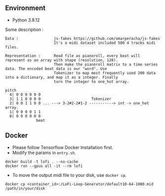 ## Environment

- Python 3.8.12

Some description :

    Data :                js-fakes https://github.com/omarperacha/js-fakes
                          It's a midi dataset included 500 4 tracks midi files.

    Representation :      Read file as pianoroll, every beat will represent as an array with shape (resolution, 128).
                          Then make the pianoroll matrix to a time series data. The encoded beat data is our "word". Use
                          Tokenizer to map most frequently used 200 data into a dictionary, and map it as a integer. Finally
                          turn the integer to one_hot array.

```
pitch
  4| 0 0 0 0 0 0
  3| 1 1 0 0 0 0                       Tokenizer
  2| 0 0 1 1 0 0 ... ---> 3-2#2-2#1-2 -----------> int -> one_hot array.
  1| 0 0 0 0 1 1
  0| 0 0 0 0 0 0
              beat
```

## Docker

- Please follow Tensorflow Docker Installation first.
- Modify the params in `entry.sh`.

```
docker build -t lofi . --no-cache
docker run --gpus all -it --rm lofi
```

- To move the output midi file to your disk, use `docker cp`.
```
docker cp <container_id>:/LoFi-Loop-Generator/default10-64-1000.mid /path/in/your/disk
```
